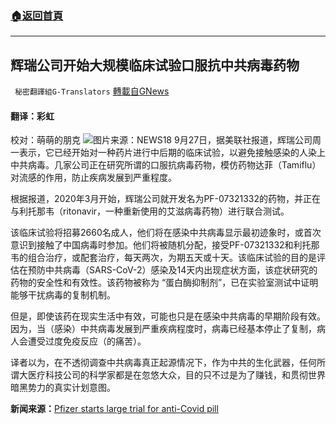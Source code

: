 ###  [:house:返回首頁](https://github.com/ourhimalayas/txt)
---


## 辉瑞公司开始大规模临床试验口服抗中共病毒药物
` 秘密翻譯組G-Translators` [轉載自GNews](https://gnews.org/zh-hans/1559698/)

#### 翻译：彩虹
校对：萌萌的朋克
![](https://assets.gnews.org/wp-content/uploads/2021/09/1-132.jpg)图片来源：NEWS18
9月27日，据美联社报道，辉瑞公司周一表示，它已经开始对一种药片进行中后期的临床试验，以避免接触感染的人染上中共病毒。几家公司正在研究所谓的口服抗病毒药物，模仿药物达菲（Tamiflu）对流感的作用，防止疾病发展到严重程度。

根据报道，2020年3月开始，辉瑞公司就开发名为PF-07321332的药物，并正在与利托那韦（ritonavir，一种重新使用的艾滋病毒药物）进行联合测试。

该临床试验将招募2660名成人，他们将在感染中共病毒显示最初迹象时，或首次意识到接触了中国病毒时参加。他们将被随机分配，接受PF-07321332和利托那韦的组合治疗，或配套治疗，每天两次，为期五天或十天。该临床试验的目的是评估在预防中共病毒（SARS-CoV-2）感染及14天内出现症状方面，该症状研究的药物的安全性和有效性。该药物被称为 “蛋白酶抑制剂”，已在实验室测试中证明能够干扰病毒的复制机制。

但是，即使该药在现实生活中有效，可能也只是在感染中共病毒的早期阶段有效。因为，当（感染）中共病毒发展到严重疾病程度时，病毒已经基本停止了复制，病人会遭受过度免疫反应（的痛苦）。

译者以为，在不透彻调查中共病毒真正起源情况下，作为中共的生化武器，任何所谓大医疗科技公司的科学家都是在忽悠大众，目的只不过是为了赚钱，和贯彻世界暗黑势力的真实计划意图。

**新闻来源：**[Pfizer starts large trial for anti-Covid pill](https://www.france24.com/en/live-news/20210927-pfizer-starts-large-trial-for-anti-covid-pill)
